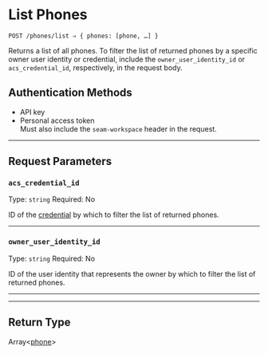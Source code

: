 # List Phones

```
POST /phones/list ⇒ { phones: [phone, …] }
```

Returns a list of all phones. To filter the list of returned phones by a specific owner user identity or credential, include the `owner_user_identity_id` or `acs_credential_id`, respectively, in the request body.

## Authentication Methods

- API key
- Personal access token
  <br>Must also include the `seam-workspace` header in the request.

---

## Request Parameters

### `acs_credential_id`

Type: `string`
Required: No

ID of the [credential](../../capability-guides/access-systems/managing-credentials.md) by which to filter the list of returned phones.

---

### `owner_user_identity_id`

Type: `string`
Required: No

ID of the user identity that represents the owner by which to filter the list of returned phones.

---


---

## Return Type

Array<[phone](./)>
